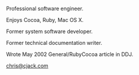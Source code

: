

Professional software engineer.

Enjoys Cocoa, Ruby, Mac OS X.

Former system software developer.

Former technical documentation writer.

Wrote May 2002 General/RubyCocoa article in DDJ.

chris@cjack.com